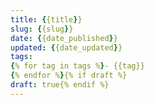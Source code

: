 ```yaml
---
title: {{title}}
slug: {{slug}}
date: {{date_published}}
updated: {{date_updated}}
tags:
{% for tag in tags %}- {{tag}}
{% endfor %}{% if draft %}
draft: true{% endif %}
---
```


